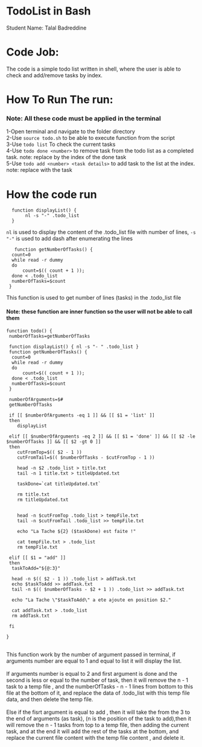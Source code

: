 # TodoList in Bash
Student Name: Talal Badreddine

# Code Job:
The code is a simple todo list written in shell, where the user is able to check and add/remove tasks by index.

# How To Run The run:
### Note: All these code must be applied in the terminal
1-Open terminal and navigate to the folder directory
<br>
2-Use ``` source todo.sh ``` to be able to execute function from the script
<br>
3-Use ```todo list```  To check the current tasks
<br>
4-Use ```todo done <number>``` to remove task from the todo list as a completed task. note: replace <number> by the index of the done task
<br>
5-Use ```todo add <number> <task details>``` to add task to the list at the <number> index. note: replace <task details> with the task
<br>

# How the code run
``` 
  function displayList() {
       nl -s "-" .todo_list 
  } 
  ```
  ``` nl ``` is used to display the content of the .todo_list file with number of lines, ``` -s "-" ``` is used to add dash after enumerating the lines
  <br>
  
  ``` 
     function getNumberOfTasks() {
   	count=0
   	while read -r dummy
   	do
   		count=$(( count + 1 ));
   	done < .todo_list
   	numberOfTasks=$count
   }
   ```
   This function is used to get number of lines (tasks) in the .todo_list file
   <br>
  
  #### Note: these function are inner function so the user will not be able to call them
  
  ``` 
  function todo() {
   numberOfTasks=getNumberOfTasks
   
   function displayList() { nl -s "- " .todo_list }
   function getNumberOfTasks() {
   	count=0
   	while read -r dummy
   	do
   		count=$(( count + 1 ));
   	done < .todo_list
   	numberOfTasks=$count
   }
   
   numberOfArguments=$#
   getNumberOfTasks
   
   if [[ $numberOfArguments -eq 1 ]] && [[ $1 = 'list' ]] 
   then
   	  displayList
   	  
   elif [[ $numberOfArguments -eq 2 ]] && [[ $1 = 'done' ]] && [[ $2 -le $numberOfTasks ]] && [[ $2 -gt 0 ]]
   then
   	  cutFromTop=$(( $2 - 1 ))
   	  cutFromTail=$(( $numberOfTasks - $cutFromTop - 1 ))
   	  
   	  head -n $2 .todo_list > title.txt 
   	  tail -n 1 title.txt > titleUpdated.txt
   	  
   	  taskDone=`cat titleUpdated.txt`
   	  
   	  rm title.txt
   	  rm titleUpdated.txt

   	  
   	  head -n $cutFromTop .todo_list > tempFile.txt	
	  tail -n $cutFromTail .todo_list >> tempFile.txt
	  
	  echo "La Tache ${2} ($taskDone) est faite !"
	  
	  cat tempFile.txt > .todo_list 
	  rm tempFile.txt
   
   elif [[ $1 = "add" ]]
   then
   	taskToAdd="${@:3}"

   	head -n $(( $2 - 1 )) .todo_list > addTask.txt
   	echo $taskToAdd >> addTask.txt 
   	tail -n $(( $numberOfTasks - $2 + 1 )) .todo_list >> addTask.txt
   	
   	echo "La Tache \"$taskToAdd\" a ete ajoute en position $2."
   	
   	cat addTask.txt > .todo_list
   	rm addTask.txt
   	
   fi
  
}
```
	
<br>
This function work by the number of argument passed in terminal, if arguments number are equal to 1 and equal to list it will display the list.
	<br><br>
If arguments number is equal to 2 and first argument is done and the second is less or equal to the number of task, then it will remove the  n - 1  task to a temp file , and the  numberOfTasks - n - 1  lines from bottom to this file at the bottom of it, and replace the data of .todo_list with this temp file data, and then delete the temp file.
	<br><br>
Else if the fisrt argument is equal to add , then it will take the from the 3 to the end of arguments (as task), (n is the position of the task to add),then it will remove the n - 1 tasks from top to a temp file, then adding the current task, and at the end it will add the rest of the tasks at the bottom, and replace the current file content with the temp file content , and delete it.
                    
